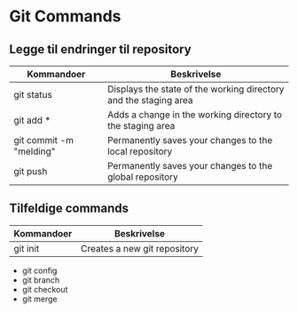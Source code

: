 # Git Commands

## Legge til endringer til repository
| Kommandoer | Beskrivelse |
| ----------- | ----------- |
| git status | Displays the state of the working directory and the staging area |
| git add * | Adds a change in the working directory to the staging area |
| git commit -m "melding" | Permanently saves your changes to the local repository |
| git push | Permanently saves your changes to the global repository |


## Tilfeldige commands

| Kommandoer | Beskrivelse |
| ----------- | ----------- |
| git init | Creates a new git repository |
- git config
- git branch
- git checkout
- git merge


